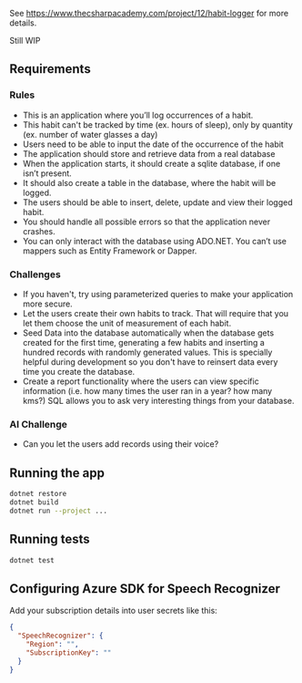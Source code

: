See https://www.thecsharpacademy.com/project/12/habit-logger for more details.

Still WIP

## Requirements

### Rules

* This is an application where you’ll log occurrences of a habit.
* This habit can't be tracked by time (ex. hours of sleep), only by quantity (ex. number of water glasses a day)
* Users need to be able to input the date of the occurrence of the habit
* The application should store and retrieve data from a real database
* When the application starts, it should create a sqlite database, if one isn’t present.
* It should also create a table in the database, where the habit will be logged.
* The users should be able to insert, delete, update and view their logged habit.
* You should handle all possible errors so that the application never crashes.
* You can only interact with the database using ADO.NET. You can’t use mappers such as Entity Framework or Dapper.

### Challenges

* If you haven't, try using parameterized queries to make your application more secure.
* Let the users create their own habits to track. That will require that you let them choose the unit of measurement of each habit.
* Seed Data into the database automatically when the database gets created for the first time, generating a few habits and inserting a hundred records with randomly generated values. This is specially helpful during development so you don't have to reinsert data every time you create the database.
* Create a report functionality where the users can view specific information (i.e. how many times the user ran in a year? how many kms?) SQL allows you to ask very interesting things from your database.

### AI Challenge

* Can you let the users add records using their voice?

## Running the app

```bash
dotnet restore
dotnet build
dotnet run --project ...
```

## Running tests

```bash
dotnet test
```

## Configuring Azure SDK for Speech Recognizer

Add your subscription details into user secrets like this:

```json
{
  "SpeechRecognizer": {
    "Region": "",
    "SubscriptionKey": ""
  }
}
```
